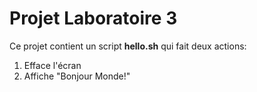 # Projet Laboratoire 3

Ce projet contient un script **hello.sh** qui fait deux actions:
1. Efface l'écran
2. Affiche "Bonjour Monde!"
